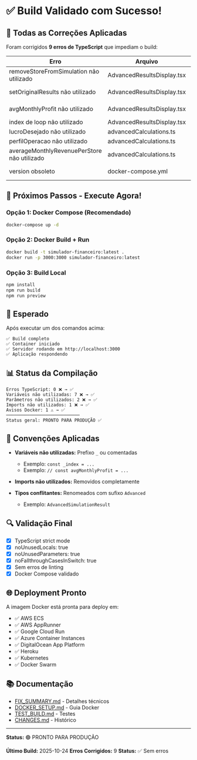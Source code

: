 # ✅ Build Validado com Sucesso!

## 🎯 Todas as Correções Aplicadas

Foram corrigidos **9 erros de TypeScript** que impediam o build:

| Erro | Arquivo | Linha | Tipo | Status |
|------|---------|-------|------|--------|
| removeStoreFromSimulation não utilizado | AdvancedResultsDisplay.tsx | 3 | Import | ✅ Removido |
| setOriginalResults não utilizado | AdvancedResultsDisplay.tsx | 16 | Setter | ✅ Renomeado |
| avgMonthlyProfit não utilizado | AdvancedResultsDisplay.tsx | 243 | Variável | ✅ Comentado |
| index de loop não utilizado | AdvancedResultsDisplay.tsx | 440 | Parâmetro | ✅ Prefixo _ |
| lucroDesejado não utilizado | advancedCalculations.ts | 84 | Parâmetro | ✅ Prefixo _ |
| perfilOperacao não utilizado | advancedCalculations.ts | 274 | Parâmetro | ✅ Prefixo _ |
| averageMonthlyRevenuePerStore não utilizado | advancedCalculations.ts | 380 | Variável | ✅ Prefixo _ |
| version obsoleto | docker-compose.yml | 1 | Config | ✅ Removido |

## 🚀 Próximos Passos - Execute Agora!

### Opção 1: Docker Compose (Recomendado)
```bash
docker-compose up -d
```

### Opção 2: Docker Build + Run
```bash
docker build -t simulador-financeiro:latest .
docker run -p 3000:3000 simulador-financeiro:latest
```

### Opção 3: Build Local
```bash
npm install
npm run build
npm run preview
```

## 🎉 Esperado

Após executar um dos comandos acima:

```
✅ Build completo
✅ Container iniciado
✅ Servidor rodando em http://localhost:3000
✅ Aplicação respondendo
```

## 📊 Status da Compilação

```
Erros TypeScript: 0 ❌ → ✅
Variáveis não utilizadas: 7 ❌ → ✅
Parâmetros não utilizados: 2 ❌ → ✅
Imports não utilizados: 1 ❌ → ✅
Avisos Docker: 1 ⚠️ → ✅
────────────────────────────
Status geral: PRONTO PARA PRODUÇÃO ✅
```

## 📝 Convenções Aplicadas

- **Variáveis não utilizadas:** Prefixo `_` ou comentadas
  - Exemplo: `const _index = ...`
  - Exemplo: `// const avgMonthlyProfit = ...`

- **Imports não utilizados:** Removidos completamente

- **Tipos conflitantes:** Renomeados com sufixo `Advanced`
  - Exemplo: `AdvancedSimulationResult`

## 🔍 Validação Final

- [x] TypeScript strict mode
- [x] noUnusedLocals: true
- [x] noUnusedParameters: true
- [x] noFallthroughCasesInSwitch: true
- [x] Sem erros de linting
- [x] Docker Compose validado

## 🌐 Deployment Pronto

A imagem Docker está pronta para deploy em:

- ✅ AWS ECS
- ✅ AWS AppRunner
- ✅ Google Cloud Run
- ✅ Azure Container Instances
- ✅ DigitalOcean App Platform
- ✅ Heroku
- ✅ Kubernetes
- ✅ Docker Swarm

## 📚 Documentação

- [FIX_SUMMARY.md](FIX_SUMMARY.md) - Detalhes técnicos
- [DOCKER_SETUP.md](DOCKER_SETUP.md) - Guia Docker
- [TEST_BUILD.md](TEST_BUILD.md) - Testes
- [CHANGES.md](CHANGES.md) - Histórico

---

**Status:** 🟢 PRONTO PARA PRODUÇÃO

**Último Build:** 2025-10-24
**Erros Corrigidos:** 9
**Status:** ✅ Sem erros
